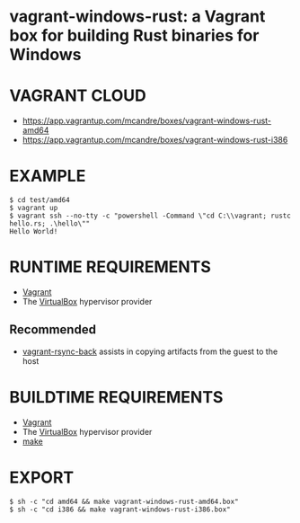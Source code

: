 # vagrant-windows-rust: a Vagrant box for building Rust binaries for Windows

# VAGRANT CLOUD

* https://app.vagrantup.com/mcandre/boxes/vagrant-windows-rust-amd64
* https://app.vagrantup.com/mcandre/boxes/vagrant-windows-rust-i386

# EXAMPLE

```console
$ cd test/amd64
$ vagrant up
$ vagrant ssh --no-tty -c "powershell -Command \"cd C:\\vagrant; rustc hello.rs; .\hello\""
Hello World!
```

# RUNTIME REQUIREMENTS

* [Vagrant](https://www.vagrantup.com)
* The [VirtualBox](https://www.virtualbox.org) hypervisor provider

## Recommended

* [vagrant-rsync-back](https://github.com/smerrill/vagrant-rsync-back) assists in copying artifacts from the guest to the host

# BUILDTIME REQUIREMENTS

* [Vagrant](https://www.vagrantup.com)
* The [VirtualBox](https://www.virtualbox.org) hypervisor provider
* [make](https://www.gnu.org/software/make/)

# EXPORT

```console
$ sh -c "cd amd64 && make vagrant-windows-rust-amd64.box"
$ sh -c "cd i386 && make vagrant-windows-rust-i386.box"
```
